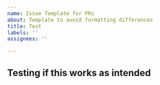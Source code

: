 ```yaml
---
name: Issue Template for PRs
about: Template to avoid formatting differences
title: Test
labels: ''
assignees: ''

---
```


## Testing if this works as intended